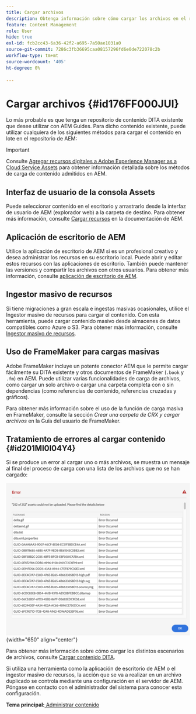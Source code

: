```yaml
---
title: Cargar archivos
description: Obtenga información sobre cómo cargar los archivos en el repositorio de AEM y gestionar errores. Conozca la interfaz de usuario de la consola de recursos, la aplicación de escritorio de AEM, el ingestor masivo de recursos y el uso de FrameMaker para la carga masiva.
feature: Content Management
role: User
hide: true
exl-id: fcb2cc43-6a36-42f2-a695-7a50ae1031a0
source-git-commit: 7286c3fb36695caa08157296fd6e0de722078c2b
workflow-type: tm+mt
source-wordcount: '405'
ht-degree: 0%

---
```


# Cargar archivos {#id176FF000JUI}

Lo más probable es que tenga un repositorio de contenido DITA existente que desee utilizar con AEM Guides. Para dicho contenido existente, puede utilizar cualquiera de los siguientes métodos para cargar el contenido en lote en el repositorio de AEM:

>[!IMPORTANT]
>
> Consulte [Agregar recursos digitales a Adobe Experience Manager as a Cloud Service Assets](https://experienceleague.adobe.com/docs/experience-manager-cloud-service/assets/manage/add-assets.html) para obtener información detallada sobre los métodos de carga de contenido admitidos en AEM.

## Interfaz de usuario de la consola Assets

Puede seleccionar contenido en el escritorio y arrastrarlo desde la interfaz de usuario de AEM \(explorador web\) a la carpeta de destino. Para obtener más información, consulte [Cargar recursos](https://experienceleague.adobe.com/docs/experience-manager-cloud-service/assets/manage/add-assets.html#upload-assets) en la documentación de AEM.

## Aplicación de escritorio de AEM 

Utilice la aplicación de escritorio de AEM si es un profesional creativo y desea administrar los recursos en su escritorio local. Puede abrir y editar estos recursos con las aplicaciones de escritorio. También puede mantener las versiones y compartir los archivos con otros usuarios. Para obtener más información, consulte [aplicación de escritorio de AEM](https://experienceleague.adobe.com/docs/experience-manager-desktop-app/using/using.html).

## Ingestor masivo de recursos

Si tiene migraciones a gran escala e ingestas masivas ocasionales, utilice el Ingestor masivo de recursos para cargar el contenido. Con esta herramienta, puede cargar contenido masivo desde almacenes de datos compatibles como Azure o S3. Para obtener más información, consulte [Ingestor masivo de recursos](https://experienceleague.adobe.com/docs/experience-manager-cloud-service/assets/manage/add-assets.html?lang=en#asset-bulk-ingestor).

## Uso de FrameMaker para cargas masivas

Adobe FrameMaker incluye un potente conector AEM que le permite cargar fácilmente su DITA existente y otros documentos de FrameMaker \(`.book` y `.fm`\) en AEM. Puede utilizar varias funcionalidades de carga de archivos, como cargar un solo archivo o cargar una carpeta completa con o sin dependencias \(como referencias de contenido, referencias cruzadas y gráficos\).

Para obtener más información sobre el uso de la función de carga masiva en FrameMaker, consulte la sección *Crear una carpeta de CRX y cargar archivos* en la Guía del usuario de FrameMaker.

## Tratamiento de errores al cargar contenido {#id201MI0I04Y4}

Si se produce un error al cargar uno o más archivos, se muestra un mensaje al final del proceso de carga con una lista de los archivos que no se han cargado:

![](images/uuid-files-failed-to-upload_cs.png){width="650" align="center"}

Para obtener más información sobre cómo cargar los distintos escenarios de archivos, consulte [Cargar contenido DITA](authoring-file-management.md#).

Si utiliza una herramienta como la aplicación de escritorio de AEM o el ingestor masivo de recursos, la acción que se va a realizar en un archivo duplicado se controla mediante una configuración en el servidor de AEM. Póngase en contacto con el administrador del sistema para conocer esta configuración.

**Tema principal:**&#x200B;[ Administrar contenido](authoring.md)
